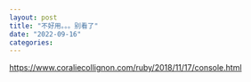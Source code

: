 ```yaml
---
layout: post
title: "不好用。。。别看了"
date: "2022-09-16"
categories: 
---
```

<p><a href="https://www.coraliecollignon.com/ruby/2018/11/17/console.html">https://www.coraliecollignon.com/ruby/2018/11/17/console.html</a></p>


